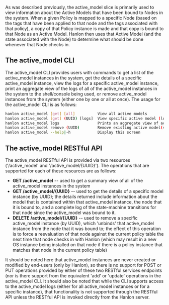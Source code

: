 As was described previously, the active_model slice is primarily used to view information about the Active Models that have been bound to Nodes in the system. When a given Policy is mapped to a specific Node (based on the tags that have been applied to that node and the tags associated with that policy), a copy of that Policy instance is made and that copy is bound to that Node as an Active Model. Hanlon then uses that Active Model (and the state associated with the Node) to determine what should be done whenever that Node checks in.

## The active_model CLI

The active_model CLI provides users with commands to get a list of the active_model instances in the system, get the details of a specific active_model instance, view the logs for a specific active_model instance, print an aggregate view of the logs of all of the active_model instances in the system to the shell/console being used, or remove active_model instances from the system (either one by one or all at once). The usage for the active_model CLI is as follows:
```bash
hanlon active_model [get] [all]          View all active models
hanlon active_model [get] (UUID) [logs]  View specific active model (log)
hanlon active_model logs                 Prints an aggregate view of active model logs
hanlon active_model remove (UUID)        Remove existing active model(s)
hanlon active_model --help|-h            Display this screen
```
## The active_model RESTful API

The active_model RESTful API is provided via two resources ('/active_model' and '/active_model/{UUID}'). The operations that are supported for each of these resources are as follows:

* **GET /active_model** -- used to get a summary view of all of the active_model instances in the system
* **GET /active_model/{UUID}** -- used to get the details of a specific model instance (by UUID); the details returned include information about the model that is contained within that active_model instance, the node that it is bound to, and a complete log of the state-machine transitions for that node since the active_model was bound to it.
* **DELETE /active_model/{UUID}** -- used to remove a specific active_model instance (by UUID), which 'unbinds' that active_model instance from the node that it was bound to; the effect of this operation is to force a reevaluation of that node against the current policy table the next time that node checks in with Hanlon (which may result in a new OS instance being installed on that node if there is a policy instance that matches that node in the current policy table)

It should be noted here that active_model instances are never created or modified by end-users (only by Hanlon), so there is no support for POST or PUT operations provided by either of these two RESTful services endpoints (nor is there support from the equivalent 'add' or 'update' operations in the active_model CLI. It should also be noted that while the CLI supports access to the active_model logs (either for all active_model instances or for a specific instance), that functionality is not supported through the RESTful API unless the RESTful API is invoked directly from the Hanlon server.
